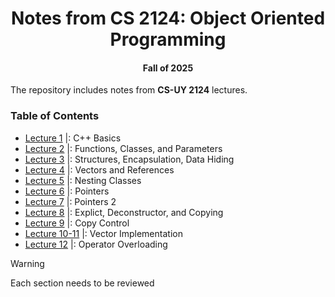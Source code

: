 <div align = "center"> 
  
# Notes from CS 2124: Object Oriented Programming  
#### Fall of 2025
  
</div> 

The repository includes notes from **CS-UY 2124** lectures. 

### Table of Contents

- [Lecture 1](https://github.com/XinRC/CS-2124/blob/main/lecture1/README.md) |: C++ Basics
- [Lecture 2](https://github.com/XinRC/CS-2124/tree/main/lecture2/README.md) |: Functions, Classes, and Parameters
- [Lecture 3](https://github.com/XinRC/CS-2124/tree/main/lecture3/README.md) |: Structures, Encapsulation, Data Hiding
- [Lecture 4](https://github.com/XinRC/CS-2124/blob/main/lecture4/README.md) |: Vectors and References
- [Lecture 5](https://github.com/XinRC/CS-2124/blob/main/lecture5/README.md) |: Nesting Classes
- [Lecture 6](https://github.com/XinRC/CS-2124/blob/main/lecture6/README.md) |: Pointers
- [Lecture 7](https://github.com/XinRC/CS-2124/tree/main/lecture7/README.md) |: Pointers 2
- [Lecture 8](https://github.com/XinRC/CS-2124/tree/main/lecture8/README.md) |: Explict, Deconstructor, and Copying
- [Lecture 9](https://github.com/XinRC/CS-2124/blob/main/lecture9/README.md) |: Copy Control
- [Lecture 10-11](https://cse.engineering.nyu.edu/jsterling/cs2124/LectureNotes/06b.Vector.html) |: Vector Implementation 
- [Lecture 12](https://github.com/XinRC/CS-2124/tree/main/lecture12/README.md) |: Operator Overloading 


> [!Warning]
> Each section needs to be reviewed 
